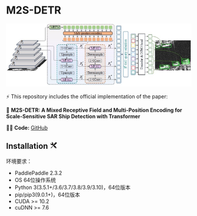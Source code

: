 # M2S-DETR

![image text](https://github.com/douling843/M2S-DETR/blob/main/fig1.jpg)  


⚡   This repository includes the official implementation of the paper:  

👋  **M2S-DETR: A Mixed Receptive Field and Multi-Position Encoding for Scale-Sensitive SAR Ship Detection with Transformer**

👨‍💻   **Code:** [GitHub](https://github.com/douling843/M2S-DETR/edit/main)



## Installation  <img src="fig2/Installation.svg" width="4%">
环境要求：
- <span> PaddlePaddle 2.3.2
- <span> OS 64位操作系统
- <span> Python 3(3.5.1+/3.6/3.7/3.8/3.9/3.10)，64位版本
- <span> pip/pip3(9.0.1+)，64位版本
- <span> CUDA >= 10.2
- <span> cuDNN >= 7.6




